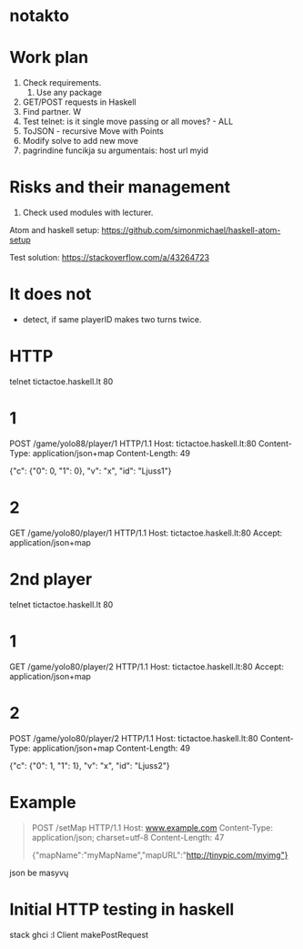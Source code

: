 # notakto

# Work plan
1. Check requirements.
    1. Use any package
1. GET/POST requests in Haskell
1. Find partner.
W
1. Test telnet: is it single move passing or all moves? - ALL
1. ToJSON - recursive Move with Points
1. Modify solve to add new move
1. pagrindine funcikja su argumentais: host url myid

# Risks and their management
1. Check used modules with lecturer.

Atom and haskell setup: https://github.com/simonmichael/haskell-atom-setup

Test solution: https://stackoverflow.com/a/43264723

# It does not
* detect, if same playerID makes two turns twice.

# HTTP
telnet tictactoe.haskell.lt 80

# 1
POST /game/yolo88/player/1 HTTP/1.1
Host: tictactoe.haskell.lt:80
Content-Type: application/json+map
Content-Length: 49

{"c": {"0": 0, "1": 0}, "v": "x", "id": "Ljuss1"}

# 2
GET /game/yolo80/player/1 HTTP/1.1
Host: tictactoe.haskell.lt:80
Accept: application/json+map

# 2nd player
telnet tictactoe.haskell.lt 80

# 1
GET /game/yolo80/player/2 HTTP/1.1
Host: tictactoe.haskell.lt:80
Accept: application/json+map

# 2
POST /game/yolo80/player/2 HTTP/1.1
Host: tictactoe.haskell.lt:80
Content-Type: application/json+map
Content-Length: 49

{"c": {"0": 1, "1": 1}, "v": "x", "id": "Ljuss2"}


# Example
> POST /setMap HTTP/1.1
> Host: www.example.com
> Content-Type: application/json; charset=utf-8
> Content-Length: 47
>
> {"mapName":"myMapName","mapURL":"http://tinypic.com/myimg"}

json be masyvų

# Initial HTTP testing in haskell
stack ghci
:l Client
makePostRequest
